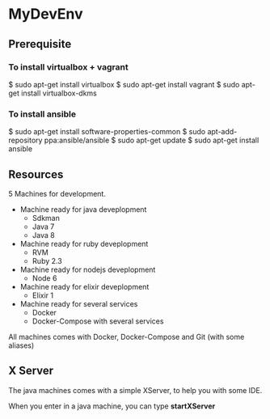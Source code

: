 # MyDevEnv

## Prerequisite 

### To install virtualbox + vagrant
$ sudo apt-get install virtualbox
$ sudo apt-get install vagrant
$ sudo apt-get install virtualbox-dkms

### To install ansible
$ sudo apt-get install software-properties-common
$ sudo apt-add-repository ppa:ansible/ansible
$ sudo apt-get update
$ sudo apt-get install ansible

## Resources

5 Machines for development.

- Machine ready for java deveplopment
  - Sdkman
  - Java 7
  - Java 8
- Machine ready for ruby deveplopment
  - RVM
  - Ruby 2.3
- Machine ready for nodejs deveplopment
  - Node 6
- Machine ready for elixir deveplopment
  - Elixir 1
- Machine ready for several services
  - Docker
  - Docker-Compose with several services

All machines comes with Docker, Docker-Compose and Git (with some aliases)


## X Server
The java machines comes with a simple XServer, to help you with some IDE.

When you enter in a java machine, you can type **startXServer**
